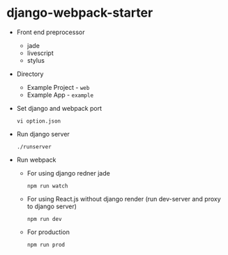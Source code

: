 # django-webpack-starter

* Front end preprocessor
  * jade
  * livescript
  * stylus

* Directory
  * Example  Project - `web`
  * Example App - `example`

* Set django and webpack port

  ```
  vi option.json
  ```
* Run django server

  ```
  ./runserver
  ```
* Run webpack

  * For using django redner jade
    ```
    npm run watch
    ```

  * For using React.js without django render (run dev-server and proxy to django server)
    ```
    npm run dev
    ```

  * For production
    ```
    npm run prod
    ```
